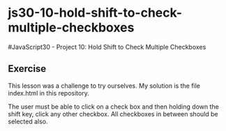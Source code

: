 # js30-10-hold-shift-to-check-multiple-checkboxes
#JavaScript30 - Project 10: Hold Shift to Check Multiple Checkboxes

## Exercise
This lesson was a challenge to try ourselves. My solution is the file index.html in this repository.

The user must be able to click on a check box and then holding down the shift key, click any other checkbox. All checkboxes in between should be selected also.